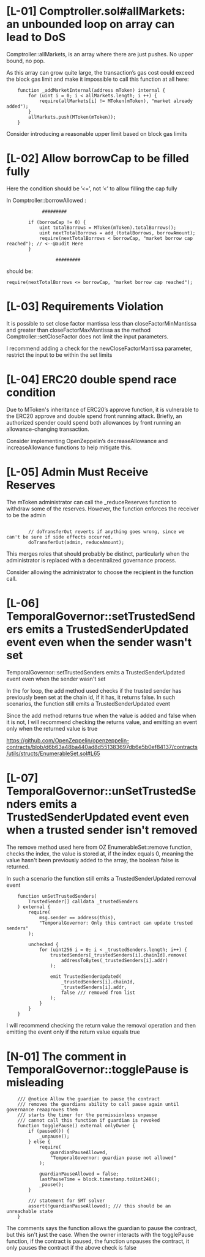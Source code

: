 # [L-01] Comptroller.sol#allMarkets: an unbounded loop on array can lead to DoS

Comptroller::allMarkets, is an array where there are just pushes. No upper bound, no pop.

As this array can grow quite large, the transaction’s gas cost could exceed the block gas limit and make it impossible to call this function at all here:

```solidity
    function _addMarketInternal(address mToken) internal {
        for (uint i = 0; i < allMarkets.length; i ++) {
            require(allMarkets[i] != MToken(mToken), "market already added");
        }
        allMarkets.push(MToken(mToken));
    }
```

Consider introducing a reasonable upper limit based on block gas limits

# [L-02] Allow borrowCap to be filled fully
Here the condition should be ’<=’, not ’<’ to allow filling the cap fully

In Comptroller::borrowAllowed :
```solidity
             #########

        if (borrowCap != 0) {
            uint totalBorrows = MToken(mToken).totalBorrows();
            uint nextTotalBorrows = add_(totalBorrows, borrowAmount);
            require(nextTotalBorrows < borrowCap, "market borrow cap reached"); // <--@audit Here
        }
           
                  #########

```

should be:
```solidity
require(nextTotalBorrows <= borrowCap, "market borrow cap reached");
```

# [L-03] Requirements Violation

It is possible to set close factor mantissa less than closeFactorMinMantissa and greater than closeFactorMaxMantissa as the method Comptroller::setCloseFactor does not limit the input parameters.

I recommend adding a check for the newCloseFactorMantissa parameter, restrict the input to be within the set limits

# [L-04] ERC20 double spend race condition

Due to MToken's inheritance of ERC20’s approve function, it is vulnerable to the ERC20 approve and double spend front running attack. Briefly, an authorized spender could spend both allowances by front running an allowance-changing transaction. 

Consider implementing OpenZeppelin’s decreaseAllowance and increaseAllowance functions to help mitigate this.

# [L-05] Admin Must Receive Reserves

The mToken  administrator can call the _reduceReserves function to withdraw some of the reserves. However, the function enforces the receiver to be the admin
```solidity

        // doTransferOut reverts if anything goes wrong, since we can't be sure if side effects occurred.
        doTransferOut(admin, reduceAmount);
```
 This merges roles that should probably be distinct, particularly when the administrator is replaced with a 
decentralized governance process.

Consider allowing the administrator to choose the recipient in the function call.

# [L-06] TemporalGovernor::setTrustedSenders emits a TrustedSenderUpdated event even when the sender wasn't set

TemporalGovernor::setTrustedSenders emits a TrustedSenderUpdated event even when the sender wasn't set

In the for loop, the add method used checks if the trusted sender has previously been set at the chain id, if it has, it returns false.
In such scenarios, the function still emits a TrustedSenderUpdated event

Since the add method returns true when the value is added and false when it is not, I will recommend checking the returns value, and emitting an event only when the returned value is true

https://github.com/OpenZeppelin/openzeppelin-contracts/blob/d6b63a48ba440ad8d551383697db6e5b0ef84137/contracts/utils/structs/EnumerableSet.sol#L65

# [L-07] TemporalGovernor::unSetTrustedSenders emits a TrustedSenderUpdated event even when a trusted sender isn't removed

The remove method used here from OZ EnumerableSet::remove function, checks the index, the value is stored at, if the index equals 0, meaning the value hasn't been previously added to the array, the boolean false is returned.

In such a scenario the function still emits a TrustedSenderUpdated removal event
```solidity
    function unSetTrustedSenders(
        TrustedSender[] calldata _trustedSenders
    ) external {
        require(
            msg.sender == address(this),
            "TemporalGovernor: Only this contract can update trusted senders"
        );

        unchecked {
            for (uint256 i = 0; i < _trustedSenders.length; i++) {
                trustedSenders[_trustedSenders[i].chainId].remove(
                    addressToBytes(_trustedSenders[i].addr)
                );

                emit TrustedSenderUpdated(
                    _trustedSenders[i].chainId,
                    _trustedSenders[i].addr,
                    false /// removed from list
                );
            }
        }
    }
```

I will recommend checking the return value the removal operation and then emitting the event only if the return value equals true


# [N-01] The comment in TemporalGovernor::togglePause is misleading

```solidity
    /// @notice Allow the guardian to pause the contract
    /// removes the guardians ability to call pause again until governance reaaproves them
    /// starts the timer for the permissionless unpause
    /// cannot call this function if guardian is revoked
    function togglePause() external onlyOwner {
        if (paused()) {
            _unpause();
        } else {
            require(
                guardianPauseAllowed,
                "TemporalGovernor: guardian pause not allowed"
            );

            guardianPauseAllowed = false;
            lastPauseTime = block.timestamp.toUint248();
            _pause();
        }

        /// statement for SMT solver
        assert(!guardianPauseAllowed); /// this should be an unreachable state
    }

```

The comments says the function allows the guardian to pause the contract, but this isn't just the case. When the owner interacts with the togglePause function, if the contract is paused, the function unpauses the contract, it only pauses the contract if the above check is false
